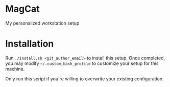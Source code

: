 # MagCat
My personalized workstation setup

# Installation

Run `./install.sh <git_author_email>` to install this setup. Once completed, you may modify `~/.custom_bash_profile` to customize your setup for this machine. 

Only run this script if you're willing to overwrite your existing configuration.
